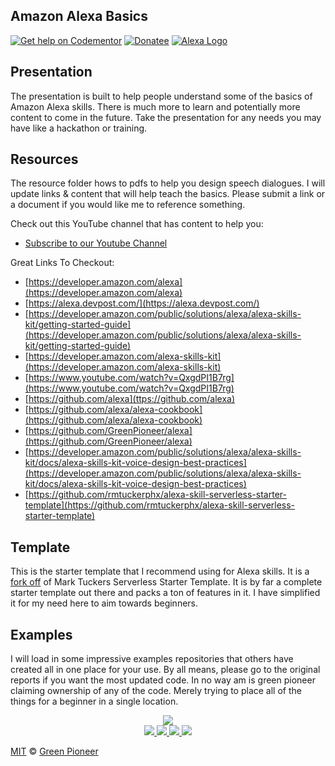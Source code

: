 Amazon Alexa Basics
-----------------

[![Get help on Codementor](https://cdn.codementor.io/badges/get_help_github.svg)](https://www.codementor.io/jasonhumphrey?utm_source=github&utm_medium=button&utm_term=jasonhumphrey&utm_campaign=github)
[![Donatee](https://img.shields.io/badge/paypal-donate-blue.svg)](https://paypal.me/greenpioneer)
[![Alexa Logo](http://greenpioneersolutions.com/img/alexa/amazonalexaskills.png)](https://github.com/greenpioneersolutions/Alexa)

Presentation
-----------------
The presentation is built to help people understand some of the basics of Amazon Alexa skills. There is much more to learn and potentially more content to come in the future. Take the presentation for any needs you may have like a hackathon or training. 

Resources
-----------------
The resource folder hows to pdfs to help you design speech dialogues. I will update links & content that will help teach the basics. Please submit a link or a document if you would like me to reference something.

Check out this YouTube channel that has content to help you:
* [Subscribe to our Youtube Channel](https://www.youtube.com/channel/UC5lpSv5tNowgWxC9crTl97g)

Great Links To Checkout:
* [https://developer.amazon.com/alexa](https://developer.amazon.com/alexa)
* [https://alexa.devpost.com/](https://alexa.devpost.com/)
* [https://developer.amazon.com/public/solutions/alexa/alexa-skills-kit/getting-started-guide](https://developer.amazon.com/public/solutions/alexa/alexa-skills-kit/getting-started-guide)
* [https://developer.amazon.com/alexa-skills-kit](https://developer.amazon.com/alexa-skills-kit)
* [https://www.youtube.com/watch?v=QxgdPI1B7rg](https://www.youtube.com/watch?v=QxgdPI1B7rg)
* [https://github.com/alexa](ttps://github.com/alexa)
* [https://github.com/alexa/alexa-cookbook](https://github.com/alexa/alexa-cookbook)
* [https://github.com/GreenPioneer/alexa](https://github.com/GreenPioneer/alexa)
* [https://developer.amazon.com/public/solutions/alexa/alexa-skills-kit/docs/alexa-skills-kit-voice-design-best-practices](https://developer.amazon.com/public/solutions/alexa/alexa-skills-kit/docs/alexa-skills-kit-voice-design-best-practices)
* [https://github.com/rmtuckerphx/alexa-skill-serverless-starter-template](https://github.com/rmtuckerphx/alexa-skill-serverless-starter-template)



Template
-----------------
This is the starter template that I recommend using for Alexa skills. It is a [fork off](https://github.com/rmtuckerphx/alexa-skill-serverless-starter-template/tree/master) of  Mark Tuckers Serverless Starter Template. It is by far a complete starter template out there and packs a ton of features in it. I have simplified it for my need here to aim towards beginners.

Examples
-------------
I will load in some impressive examples repositories that others have created all in one place for your use. By all means, please go to the original reports if you want the most updated code. In no way am is green pioneer claiming ownership of any of the code. Merely trying to place all of the things for a beginner in a single location.

<div align="center">
  <img src="http://greenpioneersolutions.com/img/icons/apple-icon-180x180.png"><br>
  <a href="https://www.facebook.com/Green-Pioneer-Solutions-1023752974341910">
    <img src="https://greenpioneer.github.io/images/social-1_square-facebook.svg">
  </a>
  <a href="https://twitter.com/greenpioneerdev">
    <img src="https://greenpioneer.github.io/images/social-1_logo-twitter.svg">
  </a>
  <a href="https://github.com/greenpioneersolutions">
    <img src="https://greenpioneer.github.io/images/social-1_logo-github.svg">
  </a>
  <a href="http://greenpioneersolutions.com/">
    <img src="https://greenpioneer.github.io/images/social-1_logo-blogger.svg">
  </a>
 </div>

[license]: http://showalicense.com/?fullname=Green%20Pioneer%20%3Cgreen%40greenpioneersolutions.com%3E&year=2016#license-mit
[website]: http://greenpioneersolutions.com/
[MIT][license] © [Green Pioneer][website]
